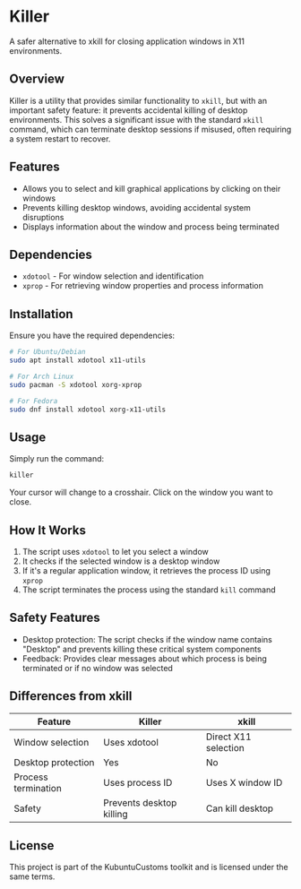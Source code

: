 # Killer

A safer alternative to xkill for closing application windows in X11 environments.

## Overview

Killer is a utility that provides similar functionality to `xkill`, but with an important safety feature: it prevents accidental killing of desktop environments. This solves a significant issue with the standard `xkill` command, which can terminate desktop sessions if misused, often requiring a system restart to recover.

## Features

- Allows you to select and kill graphical applications by clicking on their windows
- Prevents killing desktop windows, avoiding accidental system disruptions
- Displays information about the window and process being terminated

## Dependencies

- `xdotool` - For window selection and identification
- `xprop` - For retrieving window properties and process information

## Installation

Ensure you have the required dependencies:

```bash
# For Ubuntu/Debian
sudo apt install xdotool x11-utils

# For Arch Linux
sudo pacman -S xdotool xorg-xprop

# For Fedora
sudo dnf install xdotool xorg-x11-utils
```

## Usage

Simply run the command:

```bash
killer
```

Your cursor will change to a crosshair. Click on the window you want to close.

## How It Works

1. The script uses `xdotool` to let you select a window
2. It checks if the selected window is a desktop window
3. If it's a regular application window, it retrieves the process ID using `xprop`
4. The script terminates the process using the standard `kill` command

## Safety Features

- Desktop protection: The script checks if the window name contains "Desktop" and prevents killing these critical system components
- Feedback: Provides clear messages about which process is being terminated or if no window was selected

## Differences from xkill

| Feature | Killer | xkill |
|---------|--------|-------|
| Window selection | Uses xdotool | Direct X11 selection |
| Desktop protection | Yes | No |
| Process termination | Uses process ID | Uses X window ID |
| Safety | Prevents desktop killing | Can kill desktop |

## License

This project is part of the KubuntuCustoms toolkit and is licensed under the same terms.
